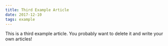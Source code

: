```yaml
---
title: Third Example Article
date: 2017-12-10
tags: example
---
```


This is a third example article. You probably want to delete it and write your own articles!
